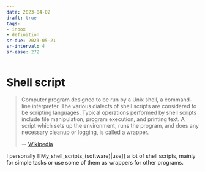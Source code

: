 ```yaml
---
date: 2023-04-02
draft: true
tags:
- inbox
- definition
sr-due: 2023-05-21
sr-interval: 4
sr-ease: 272
---
```


# Shell script

> Computer program designed to be run by a Unix shell, a command-line
> interpreter. The various dialects of shell scripts are considered to be
> scripting languages. Typical operations performed by shell scripts include
> file manipulation, program execution, and printing text. A script which sets
> up the environment, runs the program, and does any necessary cleanup or
> logging, is called a wrapper.
>
> -- [Wikipedia](https://en.wikipedia.org/wiki/Shell_script)

I personally [[My_shell_scripts_(software)|use]] a lot of shell scripts, mainly for simple
tasks or use some of them as wrappers for other programs.
